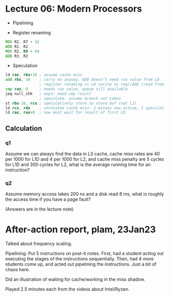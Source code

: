 # Lecture 06: Modern Processors

- Pipelining

- Register renaming

```asm
MOV R2, R7 + 32
ADD R1, R2
MOV R2, R9 + 64
ADD R3, R2
```

- Speculation

```asm
ld rax, rbx+16 ; assume cache miss
add rbx, 16    ; carry on anyway, ADD doesn’t need rax value from LD
               ; register renaming => LD (write to reg)/ADD (read from reg) don’t interfere
cmp rax, 0     ; needs rax value, queue till available
jeq null_chk   ; oops! need cmp result
               ; speculate: assume branch not taken
st rbx-16, rcx ; speculatively store to store buf (not L1)
ld rcx, rdx    ; unrelated cache miss: 2 misses now active, 1 speculative
ld rax, rax+8  ; now must wait for result of first LD
```

## Calculation

### q1

Assume we can always find the data in L3 cache, cache miss rates are 40 per 1000
for L1D and 4 per 1000 for L2, and cache miss penalty are 5 cycles for L1D and 300
cycles for L2, what is the average running time for an instruction?

### q2

Assume memory access takes 200 ns and a disk read 8 ms, what is roughly the access time
if you have a page fault?

(Answers are in the lecture note)

# After-action report, plam, 23Jan23

Talked about frequency scaling.

Pipelining: Put 5 instructions on post-it notes. First, had a student acting out executing the stages of the instructions sequentially. Then, had 4 more students come up, and acted out pipelining the instructions. Just a bit of chaos here.

Did an illustration of waiting for cache/working in the miss shadow.

Played 2.5 minutes each from the videos about Intel/Ryzen.

